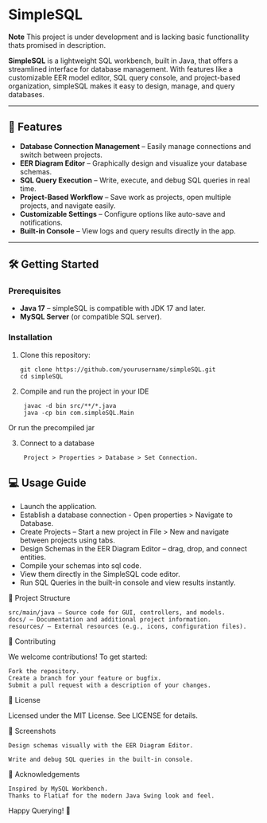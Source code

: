 # SimpleSQL
**Note** This project is under development and is lacking basic functionallity thats promised in description.


**SimpleSQL** is a lightweight SQL workbench, built in Java, that offers a streamlined interface for database management. With features like a customizable EER model editor, SQL query console, and project-based organization, simpleSQL makes it easy to design, manage, and query databases.

---

## 🚀 Features

- **Database Connection Management** – Easily manage connections and switch between projects.
- **EER Diagram Editor** – Graphically design and visualize your database schemas.
- **SQL Query Execution** – Write, execute, and debug SQL queries in real time.
- **Project-Based Workflow** – Save work as projects, open multiple projects, and navigate easily.
- **Customizable Settings** – Configure options like auto-save and notifications.
- **Built-in Console** – View logs and query results directly in the app.

---

## 🛠️ Getting Started

### Prerequisites

- **Java 17** – simpleSQL is compatible with JDK 17 and later.
- **MySQL Server** (or compatible SQL server).

### Installation

1. Clone this repository:
   ```
   git clone https://github.com/yourusername/simpleSQL.git
   cd simpleSQL

2. Compile and run the project in your IDE
   ````
    javac -d bin src/**/*.java
    java -cp bin com.simpleSQL.Main

Or run the precompiled jar
   
3. Connect to a database
   ````
    Project > Properties > Database > Set Connection.

## 💻 Usage Guide
- Launch the application.
- Establish a database connection - Open properties >  Navigate to Database.
- Create Projects – Start a new project in File > New and navigate between projects using tabs.
- Design Schemas in the EER Diagram Editor – drag, drop, and connect entities.
- Compile your schemas into sql code.
- View them directly in the SimpleSQL code editor.
- Run SQL Queries in the built-in console and view results instantly.

📂 Project Structure

    src/main/java – Source code for GUI, controllers, and models.
    docs/ – Documentation and additional project information.
    resources/ – External resources (e.g., icons, configuration files).

🤝 Contributing

We welcome contributions! To get started:

    Fork the repository.
    Create a branch for your feature or bugfix.
    Submit a pull request with a description of your changes.

📜 License

Licensed under the MIT License. See LICENSE for details.

📸 Screenshots

    Design schemas visually with the EER Diagram Editor.

    Write and debug SQL queries in the built-in console.

📝 Acknowledgements

    Inspired by MySQL Workbench.
    Thanks to FlatLaf for the modern Java Swing look and feel.

Happy Querying! 🚀
